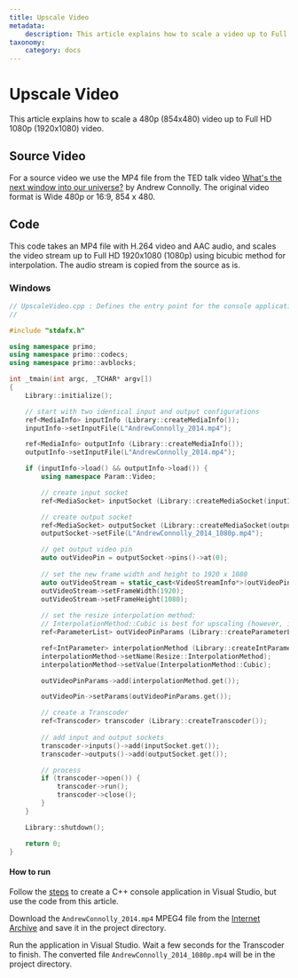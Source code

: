 ```yaml
---
title: Upscale Video
metadata:
    description: This article explains how to scale a video up to Full HD (1080p) with AVBlocks.
taxonomy:
    category: docs
---
```


# Upscale Video

This article explains how to scale a 480p (854x480) video up to Full HD 1080p (1920x1080) video.

## Source Video

For a source video we use the MP4 file from the TED talk video [What's the next window into our universe?](https://archive.org/details/AndrewConnolly_2014) by Andrew Connolly. The original video format is Wide 480p or 16:9, 854 x 480.

## Code

This code takes an MP4 file with H.264 video and AAC audio, and scales the video stream up to Full HD 1920x1080 (1080p) using bicubic method for interpolation. The audio stream is copied from the source as is.    

### Windows
   
``` cpp
// UpscaleVideo.cpp : Defines the entry point for the console application.
//

#include "stdafx.h"

using namespace primo;
using namespace primo::codecs;
using namespace primo::avblocks;

int _tmain(int argc, _TCHAR* argv[])
{
    Library::initialize();

    // start with two identical input and output configurations
    ref<MediaInfo> inputInfo (Library::createMediaInfo());
    inputInfo->setInputFile(L"AndrewConnolly_2014.mp4");

    ref<MediaInfo> outputInfo (Library::createMediaInfo());
    outputInfo->setInputFile(L"AndrewConnolly_2014.mp4");

    if (inputInfo->load() && outputInfo->load()) {
        using namespace Param::Video;

        // create input socket
        ref<MediaSocket> inputSocket (Library::createMediaSocket(inputInfo.get()));

        // create output socket
        ref<MediaSocket> outputSocket (Library::createMediaSocket(outputInfo.get())); 
        outputSocket->setFile(L"AndrewConnolly_2014_1080p.mp4");

        // get output video pin
        auto outVideoPin = outputSocket->pins()->at(0); 
        
        // set the new frame width and height to 1920 x 1080
        auto outVideoStream = static_cast<VideoStreamInfo*>(outVideoPin->streamInfo()); 
        outVideoStream->setFrameWidth(1920);
        outVideoStream->setFrameHeight(1080);
    
        // set the resize interpolation method:
        // InterpolationMethod::Cubic is best for upscaling (however, it is slow)
        ref<ParameterList> outVideoPinParams (Library::createParameterList()); 

        ref<IntParameter> interpolationMethod (Library::createIntParameter()); 
        interpolationMethod->setName(Resize::InterpolationMethod);
        interpolationMethod->setValue(InterpolationMethod::Cubic);

        outVideoPinParams->add(interpolationMethod.get());

        outVideoPin->setParams(outVideoPinParams.get());

        // create a Transcoder
        ref<Transcoder> transcoder (Library::createTranscoder()); 
        
        // add input and output sockets
        transcoder->inputs()->add(inputSocket.get());
        transcoder->outputs()->add(outputSocket.get());

        // process
        if (transcoder->open()) {
            transcoder->run();
            transcoder->close();
        }
    }

    Library::shutdown();

    return 0;
}
```

#### How to run

Follow the [steps](../getting-started/create-a-c-plus-console-application-in-visual-studio) to create a C++ console application in Visual Studio, but use the code from this article. 

Download the `AndrewConnolly_2014.mp4` MPEG4 file from the [Internet Archive](https://archive.org/details/AndrewConnolly_2014) and save it in the project directory.

Run the application in Visual Studio. Wait a few seconds for the Transcoder to finish. The converted file `AndrewConnolly_2014_1080p.mp4` will be in the project directory.
